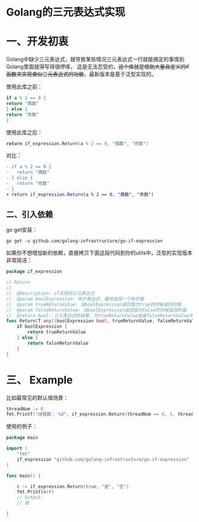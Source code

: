 # Golang的三元表达式实现

# 一、开发初衷

Golang中缺少三元表达式，就导致某些情况三元表达式一行就能搞定的事情到Golang里面就得写得很啰嗦，
这是无法忍受的，~~这个库就是借助大量自定义的if函数来实现类似三元表达式的功能~~，最新版本是基于泛型实现的。

使用此库之前：

```go
if a % 2 == 0 {
return "偶数"
} else {
return "奇数"
}
```

使用此库之后：

```go
return if_expression.Return(a % 2 == 0, "偶数", "奇数")
```

对比：

```diff
- if a % 2 == 0 {
- 	return "偶数"
- } else {
- 	return "奇数"
- }
+ return if_expression.Return(a % 2 == 0, "偶数", "奇数")
```

## 二、引入依赖

go get安装：

```text
go get -u github.com/golang-infrastructure/go-if-expression
```

如果你不想增加新的依赖，直接拷贝下面这段代码到你的utils中，泛型的实现版本非常简洁：

```go
package if_expression

// Return
//
//	@Description: if实现的三元表达式
//	@param boolExpression: 布尔表达式，最终返回一个布尔值
//	@param trueReturnValue: 当boolExpression返回值为true的时候返回的值
//	@param falseReturnValue: 当boolExpression返回值为false的时候返回的值
//	@return bool: 三元表达式的结果，为trueReturnValue或者falseReturnValue中的一个
func Return[T any](boolExpression bool, trueReturnValue, falseReturnValue T) T {
	if boolExpression {
		return trueReturnValue
	} else {
		return falseReturnValue
	}
}
```

# 三、 Example

比如最常见的默认值场景：

```go
threadNum := 0
fmt.Printf("线程数： %d", if_expression.Return(threadNum == 0, 1, threadNum))
```

使用的例子：

```go
package main

import (
	"fmt"
	if_expression "github.com/golang-infrastructure/go-if-expression"
)

func main() {

	r := if_expression.Return(true, "是", "否")
	fmt.Println(r)
	// Output:
	// 是

}

```

